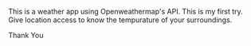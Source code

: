This is a weather app using Openweathermap's API. This is my first try.
Give location access to know the tempurature of your surroundings.

Thank You 
